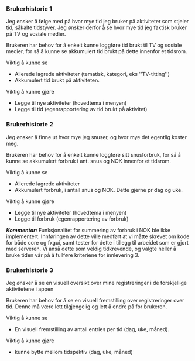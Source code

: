 
### Brukerhistorie 1 
Jeg ønsker å følge med på hvor mye tid jeg bruker på aktiviteter som stjeler tid, såkalte tidstyver. 
Jeg ønsker derfor å se hvor mye tid jeg faktisk bruker på TV og sosiale medier. 


Brukeren har behov for å enkelt kunne loggføre tid brukt til TV og sosiale medier, for så 
å kunne se akkumulert tid brukt på dette innenfor et tidsrom. 
 
 Viktig å kunne se
- Allerede lagrede aktiviteter (tematisk, kategori, eks ''TV-titting'') 
- Akkumulert tid brukt på aktiviteten.

 Viktig å kunne gjøre 
- Legge til nye aktiviteter (hovedtema i menyen)  
- Legge til tid (egenrapportering av tid brukt på aktivitet) 

 

### Brukerhistorie 2 
Jeg ønsker å finne ut hvor mye jeg snuser, og hvor mye det egentlig koster meg. 

Brukeren har behov for å enkelt kunne loggføre sitt snusforbruk, for så 
å kunne se akkumulert forbruk i ant. snus og NOK innenfor et tidsrom. 

Viktig å kunne se 
- Allerede lagrede aktiviteter 
- Akkumulert forbruk, i antall snus og NOK. Dette gjerne pr dag og uke. 

 Viktig å kunne gjøre 
- Legge til nye aktiviteter (hovedtema i menyen) 
- Legge til forbruk (egenrapportering av forbruk) 

***Kommentar:*** Funksjonalitet for summering av forbruk i NOK ble ikke implementert.
Innføringen av dette ville medført at vi måtte skrevet om kode for både core
og fxgui, samt tester for dette i tillegg til arbeidet som er gjort med serveren.
Vi anså dette som veldig tidkrevende, og valgte heller å bruke tiden vår på å fullføre 
kriteriene for innlevering 3.

### Brukerhistorie 3 
Jeg ønsker å se en visuell oversikt over mine registreringer i de forskjellige aktivitetene i appen 

Brukeren har behov for å se en visuell fremstilling over registreringer over tid. Denne må være lett tilgjengelig 
og lett å endre på for brukeren.  

Viktig å kunne se 
- En visuell fremstilling av antall entries per tid (dag, uke, måned). 

Viktig å kunne gjøre 
- kunne bytte mellom tidspektiv (dag, uke, måned)


